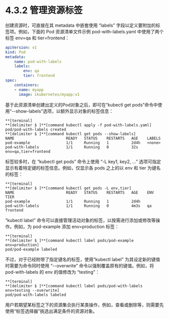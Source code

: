 # 4.3.2 管理资源标签

创建资源时，可直接在其 metadata 中嵌套使用 “labels” 字段以定义要附加的标签项。例如，下面的 Pod 资源清单文件示例 pod-with-labels.yaml 中使用了两个标签 env=qa 和 tier=frontend：

```yaml
apiVersion: v1
kind: Pod
metadata:
    name: pod-with-labels
    labels:
        env: qa
        tier: frontend
spec:
    containers:
    - name: myapp
      image: ikubernetes/myapp:v1
```

基于此资源清单创建出定义的Pod对象之后，即可在“kubectl get pods”命令中使用“--show-labels”选项，以额外显示对象的标签信息：

```
**[terminal]
**[delimiter $ ]**[command kubectl apply -f pod-with-labels.yaml]
pod/pod-with-labels created
**[delimiter $ ]**[command kubectl get pods --show-labels]
NAME                       READY   STATUS    RESTARTS   AGE    LABELS
pod-example                1/1     Running   1          2d4h   <none>
pod-with-labels            1/1     Running   0          32s    env=qa,tier=frontend
```

标签较多时，在 “kubectl get pods” 命令上使用 “-L key1, key2, ...” 选项可指定显示有着特定键的标签信息。例如，仅显示各 pods 之上的以 env 和 tier 为键名的标签：

```
**[terminal]
**[delimiter $ ]**[command kubectl get pods -L env,tier]
NAME                       READY   STATUS    RESTARTS   AGE    ENV   TIER
pod-example                1/1     Running   1          2d4h
pod-with-labels            1/1     Running   0          4m3s   qa    frontend
```

“kubectl label” 命令可以直接管理活动对象的标签，以按需进行添加或修改等操作。例如，为 pod-example 添加 env=production 标签：

```
**[terminal]
**[delimiter $ ]**[command kubectl label pods/pod-example env=production]
pod/pod-example labeled
```

不过，对于已经附带了指定键名的标签，使用“kubectl label” 为其设定新的键值时需要为命令同时使用 “--overwrite” 命令以强制覆盖原有的键值。例如，将 pod-with-labels 的 env 的值修改为 “testing”：

```
**[terminal]
**[delimiter $ ]**[command kubectl label pods/pod-with-labels env=testing --overwrite]
pod/pod-with-labels labeled
```

用户若期望某标签之下的资源集合执行某类操作，例如，查看或删除等，则需要先使用“标签选择器”挑选出满足条件的资源对象。